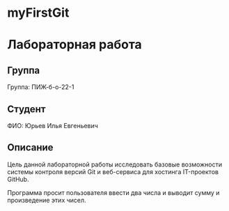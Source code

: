 # myFirstGit

# Лабораторная работа

## Группа
Группа: ПИЖ-б-о-22-1

## Студент
ФИО: Юрьев Илья Евгеньевич

## Описание
Цель данной лабораторной работы исследовать базовые возможности системы контроля версий Git и веб-сервиса для хостинга IT-проектов GitHub.

Программа просит пользователя ввести два числа и выводит сумму и произведение этих чисел.